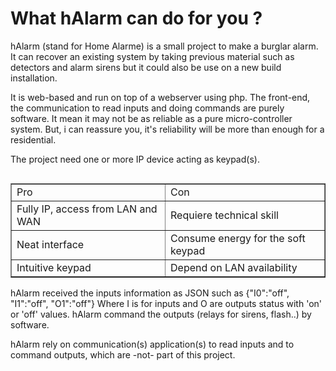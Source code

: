 # What hAlarm can do for you ?
hAlarm (stand for Home Alarme) is a small project to make a burglar alarm. It can recover an existing system by taking previous material such as detectors and alarm sirens but it could also be use on a new build installation.

It is web-based and run on top of a webserver using php. The front-end, the communication to read inputs and doing commands are purely software. It mean it may not be as reliable as a pure micro-controller system. But, i can reassure you, it's reliability will be more than enough for a residential.

The project need one or more IP device acting as keypad(s).

<table width="20%" border=1 cellspacing=0 cellpadding=5 align="left">
	<tr><td>Pro</td><td>Con</td></tr>
	<tr><td>Fully IP, access from LAN and WAN</td><td>Requiere technical skill</td>
	<tr><td>Neat interface</td><td>Consume energy for the soft keypad</td>
	<tr><td>Intuitive keypad </td><td>Depend on LAN availability</td>
</table>
  
hAlarm received the inputs information as JSON such as {"I0":"off", "I1":"off", "O1":"off"}
Where I is for inputs and O are outputs status with 'on' or 'off' values.
hAlarm command the outputs (relays for sirens, flash..) by software.

hAlarm rely on communication(s) application(s) to read inputs and to command outputs, which are -not- part of this project.
